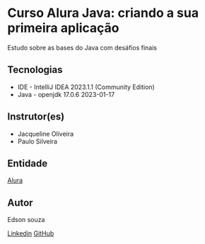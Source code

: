 # Curso Alura  Java: criando a sua primeira aplicação 

Estudo sobre as bases do Java com desáfios finais

## Tecnologias

* IDE - IntelliJ IDEA 2023.1.1 (Community Edition)
* Java - openjdk 17.0.6 2023-01-17


## Instrutor(es)

* Jacqueline Oliveira
* Paulo Silveira

## Entidade

[Alura](https://www.alura.com.br/)


## Autor
Edson souza

[Linkedin](https://www.linkedin.com/in/edsonfrs/)
[GitHub](https://github.com/Edsonfrs)
